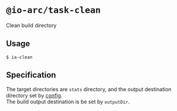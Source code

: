 # `@io-arc/task-clean`

Clean build directory

## Usage

```
$ ia-clean
```

## Specification

The target directories are `stats` directory, and the output destination directory set by [config](https://github.com/lorenwest/node-config).  
The build output destination is be set by `outputDir`.
